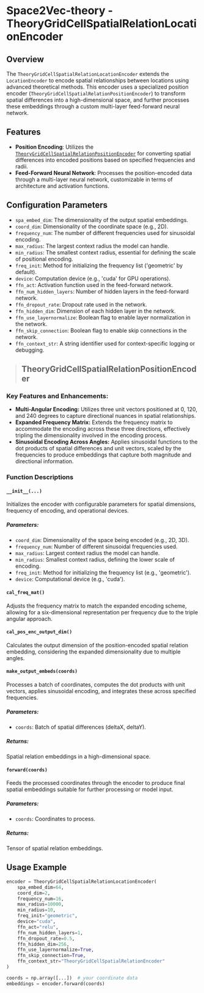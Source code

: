 # Space2Vec-theory - TheoryGridCellSpatialRelationLocationEncoder

## Overview
The `TheoryGridCellSpatialRelationLocationEncoder` extends the `LocationEncoder` to encode spatial relationships between locations using advanced theoretical methods. This encoder uses a specialized position encoder (`TheoryGridCellSpatialRelationPositionEncoder`) to transform spatial differences into a high-dimensional space, and further processes these embeddings through a custom multi-layer feed-forward neural network.

## Features
- **Position Encoding**: Utilizes the [`TheoryGridCellSpatialRelationPositionEncoder`](#TheoryGridCellSpatialRelationPositionEncoder) for converting spatial differences into encoded positions based on specified frequencies and radii.
- **Feed-Forward Neural Network**: Processes the position-encoded data through a multi-layer neural network, customizable in terms of architecture and activation functions.

## Configuration Parameters
- `spa_embed_dim`: The dimensionality of the output spatial embeddings.
- `coord_dim`: Dimensionality of the coordinate space (e.g., 2D).
- `frequency_num`: The number of different frequencies used for sinusoidal encoding.
- `max_radius`: The largest context radius the model can handle.
- `min_radius`: The smallest context radius, essential for defining the scale of positional encoding.
- `freq_init`: Method for initializing the frequency list ('geometric' by default).
- `device`: Computation device (e.g., 'cuda' for GPU operations).
- `ffn_act`: Activation function used in the feed-forward network.
- `ffn_num_hidden_layers`: Number of hidden layers in the feed-forward network.
- `ffn_dropout_rate`: Dropout rate used in the network.
- `ffn_hidden_dim`: Dimension of each hidden layer in the network.
- `ffn_use_layernormalize`: Boolean flag to enable layer normalization in the network.
- `ffn_skip_connection`: Boolean flag to enable skip connections in the network.
- `ffn_context_str`: A string identifier used for context-specific logging or debugging.

> ## TheoryGridCellSpatialRelationPositionEncoder <a name="TheoryGridCellSpatialRelationPositionEncoder"></a>
### Key Features and Enhancements:

- **Multi-Angular Encoding:** Utilizes three unit vectors positioned at 0, 120, and 240 degrees to capture directional nuances in spatial relationships.
- **Expanded Frequency Matrix:** Extends the frequency matrix to accommodate the encoding across these three directions, effectively tripling the dimensionality involved in the encoding process.
- **Sinusoidal Encoding Across Angles:** Applies sinusoidal functions to the dot products of spatial differences and unit vectors, scaled by the frequencies to produce embeddings that capture both magnitude and directional information.

### Function Descriptions

#### `__init__(...)`

Initializes the encoder with configurable parameters for spatial dimensions, frequency of encoding, and operational devices.

##### Parameters:

- `coord_dim`: Dimensionality of the space being encoded (e.g., 2D, 3D).
- `frequency_num`: Number of different sinusoidal frequencies used.
- `max_radius`: Largest context radius the model can handle.
- `min_radius`: Smallest context radius, defining the lower scale of encoding.
- `freq_init`: Method for initializing the frequency list (e.g., 'geometric').
- `device`: Computational device (e.g., 'cuda').

#### `cal_freq_mat()`

Adjusts the frequency matrix to match the expanded encoding scheme, allowing for a six-dimensional representation per frequency due to the triple angular approach.

#### `cal_pos_enc_output_dim()`

Calculates the output dimension of the position-encoded spatial relation embedding, considering the expanded dimensionality due to multiple angles.

#### `make_output_embeds(coords)`

Processes a batch of coordinates, computes the dot products with unit vectors, applies sinusoidal encoding, and integrates these across specified frequencies.

##### Parameters:

- `coords`: Batch of spatial differences (deltaX, deltaY).

##### Returns:

Spatial relation embeddings in a high-dimensional space.

#### `forward(coords)`

Feeds the processed coordinates through the encoder to produce final spatial embeddings suitable for further processing or model input.

##### Parameters:

- `coords`: Coordinates to process.

##### Returns:

Tensor of spatial relation embeddings.


## Usage Example
```python
encoder = TheoryGridCellSpatialRelationLocationEncoder(
    spa_embed_dim=64,
    coord_dim=2,
    frequency_num=16,
    max_radius=10000,
    min_radius=10,
    freq_init="geometric",
    device="cuda",
    ffn_act="relu",
    ffn_num_hidden_layers=1,
    ffn_dropout_rate=0.5,
    ffn_hidden_dim=256,
    ffn_use_layernormalize=True,
    ffn_skip_connection=True,
    ffn_context_str="TheoryGridCellSpatialRelationEncoder"
)

coords = np.array([...])  # your coordinate data
embeddings = encoder.forward(coords)
